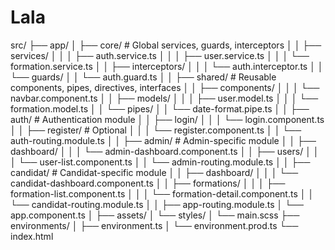 # Lala

src/
├── app/
│   ├── core/               # Global services, guards, interceptors
│   │   ├── services/
│   │   │   ├── auth.service.ts
│   │   │   ├── user.service.ts
│   │   │   └── formation.service.ts
│   │   ├── interceptors/
│   │   │   └── auth.interceptor.ts
│   │   └── guards/
│   │       └── auth.guard.ts
│
│   ├── shared/             # Reusable components, pipes, directives, interfaces
│   │   ├── components/
│   │   │   └── navbar.component.ts
│   │   ├── models/
│   │   │   ├── user.model.ts
│   │   │   └── formation.model.ts
│   │   └── pipes/
│   │       └── date-format.pipe.ts
│
│   ├── auth/               # Authentication module
│   │   ├── login/
│   │   │   └── login.component.ts
│   │   ├── register/       # Optional
│   │   │   └── register.component.ts
│   │   └── auth-routing.module.ts
│
│   ├── admin/              # Admin-specific module
│   │   ├── dashboard/
│   │   │   └── admin-dashboard.component.ts
│   │   ├── users/
│   │   │   └── user-list.component.ts
│   │   └── admin-routing.module.ts
│
│   ├── candidat/           # Candidat-specific module
│   │   ├── dashboard/
│   │   │   └── candidat-dashboard.component.ts
│   │   ├── formations/
│   │   │   ├── formation-list.component.ts
│   │   │   └── formation-detail.component.ts
│   │   └── candidat-routing.module.ts
│
│   ├── app-routing.module.ts
│   └── app.component.ts
│
├── assets/
│   └── styles/
│       └── main.scss
├── environments/
│   ├── environment.ts
│   └── environment.prod.ts
└── index.html
